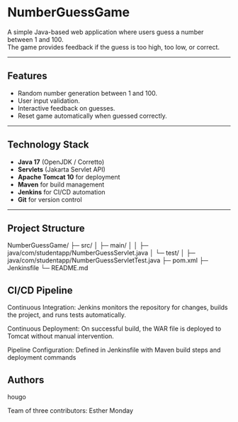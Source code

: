 # NumberGuessGame

A simple Java-based web application where users guess a number between 1 and 100.  
The game provides feedback if the guess is too high, too low, or correct.

---

## Features

- Random number generation between 1 and 100.
- User input validation.
- Interactive feedback on guesses.
- Reset game automatically when guessed correctly.

---

## Technology Stack

- **Java 17** (OpenJDK / Corretto)
- **Servlets** (Jakarta Servlet API)
- **Apache Tomcat 10** for deployment
- **Maven** for build management
- **Jenkins** for CI/CD automation
- **Git** for version control

---

## Project Structure
NumberGuessGame/
├─ src/
│ ├─ main/
│ │ ├─ java/com/studentapp/NumberGuessServlet.java
│ └─ test/
│ ├─ java/com/studentapp/NumberGuessServletTest.java
├─ pom.xml
├─ Jenkinsfile
└─ README.md

## CI/CD Pipeline

Continuous Integration: Jenkins monitors the repository for changes, builds the project, and runs tests automatically.

Continuous Deployment: On successful build, the WAR file is deployed to Tomcat without manual intervention.

Pipeline Configuration: Defined in Jenkinsfile with Maven build steps and deployment commands
## Authors

hougo

Team of three contributors: Esther Monday

